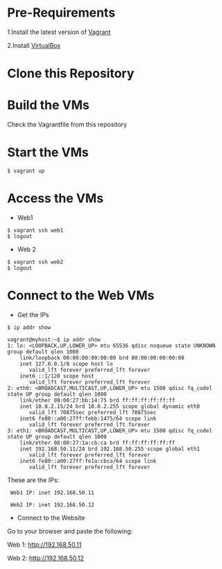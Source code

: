 # Pre-Requirements

1.Install the latest version of [Vagrant](https://www.vagrantup.com/docs/installation)

2.Install [VirtualBox](https://www.virtualbox.org/)

# Clone this Repository


# Build the VMs
Check the Vagrantfile from this repository


# Start the VMs

```$ vagrant up```

# Access the VMs

- Web1
```
$ vagrant ssh web1
$ logout
```

- Web 2
```
$ vagrant ssh web2
$ logout
```
# Connect to the Web VMs

- Get the IPs

```$ ip addr show```
```
vagrant@myhost:~$ ip addr show
1: lo: <LOOPBACK,UP,LOWER_UP> mtu 65536 qdisc noqueue state UNKNOWN group default qlen 1000
    link/loopback 00:00:00:00:00:00 brd 00:00:00:00:00:00
    inet 127.0.0.1/8 scope host lo
       valid_lft forever preferred_lft forever
    inet6 ::1/128 scope host 
       valid_lft forever preferred_lft forever
2: eth0: <BROADCAST,MULTICAST,UP,LOWER_UP> mtu 1500 qdisc fq_codel state UP group default qlen 1000
    link/ether 08:00:27:bb:14:75 brd ff:ff:ff:ff:ff:ff
    inet 10.0.2.15/24 brd 10.0.2.255 scope global dynamic eth0
       valid_lft 70875sec preferred_lft 70875sec
    inet6 fe80::a00:27ff:febb:1475/64 scope link 
       valid_lft forever preferred_lft forever
3: eth1: <BROADCAST,MULTICAST,UP,LOWER_UP> mtu 1500 qdisc fq_codel state UP group default qlen 1000
    link/ether 08:00:27:1a:cb:ca brd ff:ff:ff:ff:ff:ff
    inet 192.168.50.11/24 brd 192.168.50.255 scope global eth1
       valid_lft forever preferred_lft forever
    inet6 fe80::a00:27ff:fe1a:cbca/64 scope link 
       valid_lft forever preferred_lft forever
```
These are the IPs:
```
 Web1 IP: inet 192.168.50.11
 
 Web2 IP: inet 192.168.50.12
```


- Connect to the Website

Go to your browser and paste the following:

Web 1: http://192.168.50.11

Web 2: http://192.168.50.12
